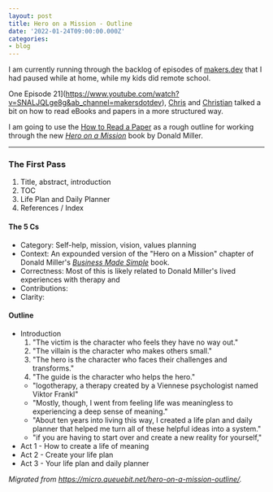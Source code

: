```yaml
---
layout: post
title: Hero on a Mission - Outline
date: '2022-01-24T09:00:00.000Z'
categories:
- blog
---
```


I am currently running through the backlog of episodes of [makers.dev](https://www.youtube.com/channel/UC5k3OvvdQArN1g4pE8RgJdw) that I had paused while at home, while my kids did remote school.

One Episode 21](https://www.youtube.com/watch?v=SNALJQLge8g&ab_channel=makersdotdev), [Chris](https://twitter.com/chrisachard) and [Christian](https://twitter.com/cgenco) talked a bit on how to read eBooks and papers in a more structured way.

I am going to use the [How to Read a Paper](https://web.stanford.edu/class/ee384m/Handouts/HowtoReadPaper.pdf) as a rough outline for working through the new _[Hero on a Mission](https://businessmadesimple.com/hero-on-a-mission-book/)_ book by Donald Miller.

----

### The First Pass

1. Title, abstract, introduction
2. TOC
3. Life Plan and Daily Planner
4. References / Index

#### The 5 Cs

- Category: Self-help, mission, vision, values planning
- Context: An expounded version of the "Hero on a Mission" chapter of Donald Miller's _[Business Made Simple](https://businessmadesimple.com/business-made-simple-book/)_ book.
- Correctness: Most of this is likely related to Donald Miller's lived experiences with therapy and 
- Contributions:
- Clarity: 

#### Outline

 - Introduction
    1. "The victim is the character who feels they have no way out."
    2. "The villain is the character who makes others small."
    3. "The hero is the character who faces their challenges and transforms."
    4. "The guide is the character who helps the hero."
    - "logotherapy, a therapy created by a Viennese psychologist named Viktor Frankl"
    - "Mostly, though, I went from feeling life was meaningless to experiencing a deep sense of meaning."
    - "About ten years into living this way, I created a life plan and daily planner that helped me turn all of these helpful ideas into a system."
    - "if you are having to start over and create a new reality for yourself,"
 - Act 1 - How to create a life of meaning
 - Act 2 - Create your life plan
 - Act 3 - Your life plan and daily planner

_Migrated from <https://micro.queuebit.net/hero-on-a-mission-outline/>._
